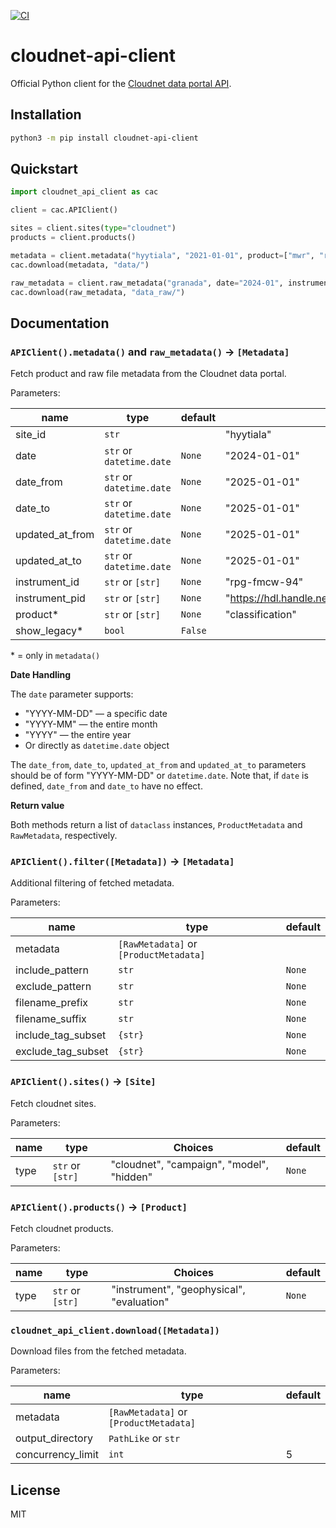 [![CI](https://github.com/actris-cloudnet/cloudnet-api-client/actions/workflows/test.yml/badge.svg)](https://github.com/actris-cloudnet/cloudnet-api-client/actions/workflows/test.yml)

# cloudnet-api-client

Official Python client for the [Cloudnet data portal API](https://docs.cloudnet.fmi.fi/api/data-portal.html).

## Installation

```bash
python3 -m pip install cloudnet-api-client
```

## Quickstart

```python
import cloudnet_api_client as cac

client = cac.APIClient()

sites = client.sites(type="cloudnet")
products = client.products()

metadata = client.metadata("hyytiala", "2021-01-01", product=["mwr", "radar"])
cac.download(metadata, "data/")

raw_metadata = client.raw_metadata("granada", date="2024-01", instrument_id="parsivel")
cac.download(raw_metadata, "data_raw/")
```

## Documentation

### `APIClient().metadata()` and `raw_metadata()` &rarr; `[Metadata]`

Fetch product and raw file metadata from the Cloudnet data portal.

Parameters:

| name            | type                     | default | example                                              |
| --------------- | ------------------------ | ------- | ---------------------------------------------------- |
| site_id         | `str`                    |         | "hyytiala"                                           |
| date            | `str` or `datetime.date` | `None`  | "2024-01-01"                                         |
| date_from       | `str` or `datetime.date` | `None`  | "2025-01-01"                                         |
| date_to         | `str` or `datetime.date` | `None`  | "2025-01-01"                                         |
| updated_at_from | `str` or `datetime.date` | `None`  | "2025-01-01"                                         |
| updated_at_to   | `str` or `datetime.date` | `None`  | "2025-01-01"                                         |
| instrument_id   | `str` or `[str]`         | `None`  | "rpg-fmcw-94"                                        |
| instrument_pid  | `str` or `[str]`         | `None`  | "https://hdl.handle.net/21.12132/3.191564170f8a4686" |
| product\*       | `str` or `[str]`         | `None`  | "classification"                                     |
| show_legacy\*   | `bool`                   | `False` |                                                      |

\* = only in `metadata()`

**Date Handling**

The `date` parameter supports:

- "YYYY-MM-DD" — a specific date
- "YYYY-MM" — the entire month
- "YYYY" — the entire year
- Or directly as `datetime.date` object

The `date_from`, `date_to`, `updated_at_from` and `updated_at_to` parameters
should be of form "YYYY-MM-DD" or `datetime.date`. Note that, if `date` is defined, `date_from` and `date_to` have no effect.

**Return value**

Both methods return a list of `dataclass` instances, `ProductMetadata` and `RawMetadata`, respectively.

### `APIClient().filter([Metadata])` &rarr; `[Metadata]`

Additional filtering of fetched metadata.

Parameters:

| name               | type                                   | default |
| ------------------ | -------------------------------------- | ------- |
| metadata           | `[RawMetadata]` or `[ProductMetadata]` |         |
| include_pattern    | `str`                                  | `None`  |
| exclude_pattern    | `str`                                  | `None`  |
| filename_prefix    | `str`                                  | `None`  |
| filename_suffix    | `str`                                  | `None`  |
| include_tag_subset | `{str}`                                | `None`  |
| exclude_tag_subset | `{str}`                                | `None`  |

### `APIClient().sites()` &rarr; `[Site]`

Fetch cloudnet sites.

Parameters:

| name | type             | Choices                                   | default |
| ---- | ---------------- | ----------------------------------------- | ------- |
| type | `str` or `[str]` | "cloudnet", "campaign", "model", "hidden" | `None`  |

### `APIClient().products()` &rarr; `[Product]`

Fetch cloudnet products.

Parameters:

| name | type             | Choices                                   | default |
| ---- | ---------------- | ----------------------------------------- | ------- |
| type | `str` or `[str]` | "instrument", "geophysical", "evaluation" | `None`  |

### `cloudnet_api_client.download([Metadata])`

Download files from the fetched metadata.

Parameters:

| name              | type                                   | default |
| ----------------- | -------------------------------------- | ------- |
| metadata          | `[RawMetadata]` or `[ProductMetadata]` |         |
| output_directory  | `PathLike` or `str`                    |         |
| concurrency_limit | `int`                                  | 5       |

## License

MIT
